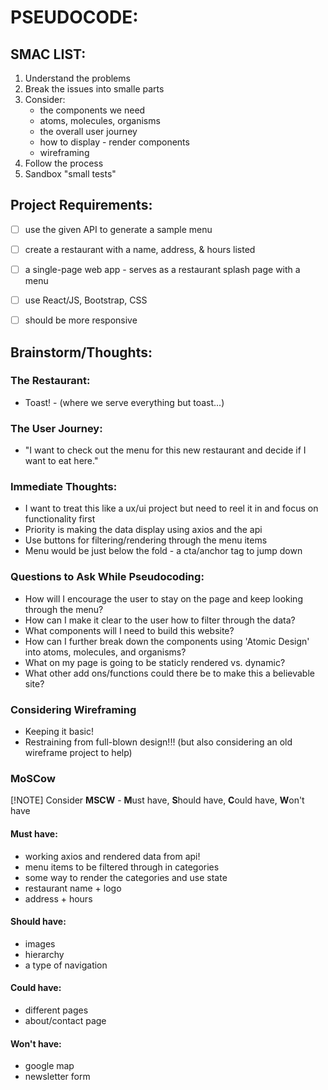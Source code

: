 # PSEUDOCODE:

## SMAC LIST:
1. Understand the problems
2. Break the issues into smalle parts
3. Consider:
    - the components we need
    - atoms, molecules, organisms
    - the overall user journey
    - how to display - render components
    - wireframing
4. Follow the process
5. Sandbox "small tests"

## Project Requirements:
- [ ] use the given API to generate a sample menu
- [ ] create a restaurant with a name, address, & hours listed
- [ ] a single-page web app - serves as a restaurant splash page with a menu
- [ ] use React/JS, Bootstrap, CSS
- [ ] should be more responsive


## Brainstorm/Thoughts:

### The Restaurant:
- Toast! - (where we serve everything but toast...)

### The User Journey:
- "I want to check out the menu for this new restaurant and decide if I want to eat here."

### Immediate Thoughts:
- I want to treat this like a ux/ui project but need to reel it in and focus on functionality first
- Priority is making the data display using axios and the api
- Use buttons for filtering/rendering through the menu items
- Menu would be just below the fold - a cta/anchor tag to jump down

### Questions to Ask While Pseudocoding:
- How will I encourage the user to stay on the page and keep looking through the menu?
- How can I make it clear to the user how to filter through the data?
- What components will I need to build this website?
- How can I further break down the components using 'Atomic Design' into atoms, molecules, and organisms?
- What on my page is going to be staticly rendered vs. dynamic?
- What other add ons/functions could there be to make this a believable site?

### Considering Wireframing
- Keeping it basic!
- Restraining from full-blown design!!! (but also considering an old wireframe project to help)

### MoSCow
[!NOTE] Consider **MSCW** - **M**ust have, **S**hould have, **C**ould have, **W**on't have

#### Must have:
- working axios and rendered data from api!
- menu items to be filtered through in categories
- some way to render the categories and use state
- restaurant name + logo
- address + hours

#### Should have:
- images
- hierarchy
- a type of navigation

#### Could have:
- different pages
- about/contact page

#### Won't have:
- google map
- newsletter form
